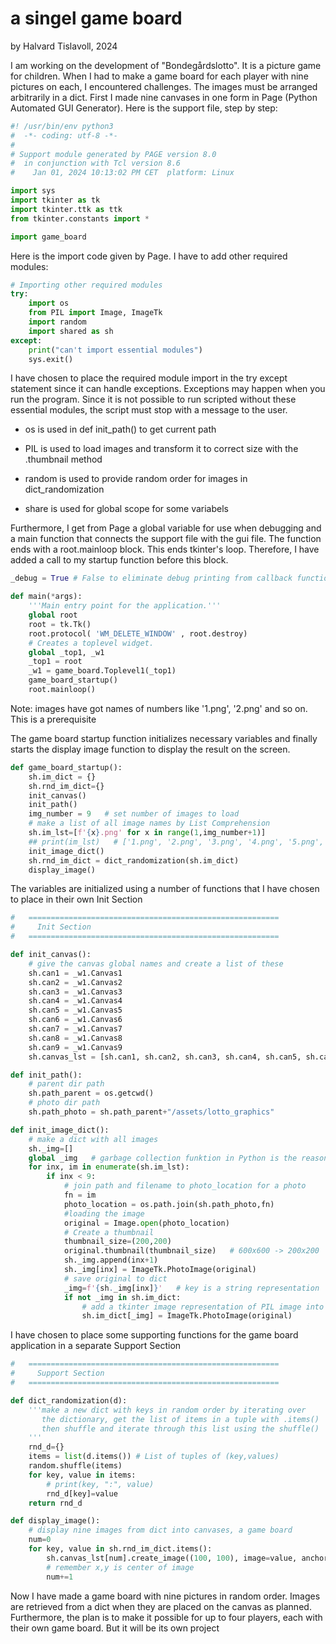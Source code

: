 # a singel game board

by Halvard Tislavoll, 2024

I am working on the development of "Bondegårdslotto". It is a picture game for children. When I had to make a game board for each player with nine pictures on each, I encountered challenges. The images must be arranged arbitrarily in a dict. First I made nine canvases in one form in Page (Python Automated GUI Generator). Here is the support file, step by step:

```python
#! /usr/bin/env python3
#  -*- coding: utf-8 -*-
#
# Support module generated by PAGE version 8.0
#  in conjunction with Tcl version 8.6
#    Jan 01, 2024 10:13:02 PM CET  platform: Linux

import sys
import tkinter as tk
import tkinter.ttk as ttk
from tkinter.constants import *

import game_board
```

Here is the import code given by Page. I have to add other required modules:

```python
# Importing other required modules
try:
    import os
    from PIL import Image, ImageTk
    import random
    import shared as sh
except:
    print("can't import essential modules")
    sys.exit()
```

I have chosen to place the required module import in the try except statement since it can handle exceptions. Exceptions may happen when you run the program. Since it is not possible to run scripted without these essential modules, the script must stop with a message to the user.

- os is used in def init_path() to get current path

- PIL is used to load images and transform it to correct size with the .thumbnail method

- random is used to provide random order for images in dict_randomization

- share is used for global scope for some variabels 

Furthermore, I get from Page a global variable for use when debugging and a main function that connects the support file with the gui file.
The function ends with a root.mainloop block. This ends tkinter's loop. Therefore, I have added a call to my startup function before this block.

```python
_debug = True # False to eliminate debug printing from callback functions.

def main(*args):
    '''Main entry point for the application.'''
    global root
    root = tk.Tk()
    root.protocol( 'WM_DELETE_WINDOW' , root.destroy)
    # Creates a toplevel widget.
    global _top1, _w1
    _top1 = root
    _w1 = game_board.Toplevel1(_top1)
    game_board_startup()
    root.mainloop()
```

Note: images have got names of numbers like '1.png', '2.png' and so on. This is a prerequisite

The game board startup function initializes necessary variables and finally starts the display image function to display the result on the screen.

```python
def game_board_startup():
    sh.im_dict = {}
    sh.rnd_im_dict={}
    init_canvas()
    init_path()
    img_number = 9   # set number of images to load
    # make a list of all image names by List Comprehension
    sh.im_lst=[f'{x}.png' for x in range(1,img_number+1)]
    ## print(im_lst)   # ['1.png', '2.png', '3.png', '4.png', '5.png', '6.png', ...]
    init_image_dict()
    sh.rnd_im_dict = dict_randomization(sh.im_dict)
    display_image()
```

The variables are initialized using a number of functions that I have chosen to place in their own Init Section

```python
#   ========================================================
#     Init Section
#   ========================================================

def init_canvas():
    # give the canvas global names and create a list of these
    sh.can1 = _w1.Canvas1
    sh.can2 = _w1.Canvas2
    sh.can3 = _w1.Canvas3
    sh.can4 = _w1.Canvas4
    sh.can5 = _w1.Canvas5
    sh.can6 = _w1.Canvas6
    sh.can7 = _w1.Canvas7
    sh.can8 = _w1.Canvas8
    sh.can9 = _w1.Canvas9
    sh.canvas_lst = [sh.can1, sh.can2, sh.can3, sh.can4, sh.can5, sh.can6, sh.can7, sh.can8, sh.can9]

def init_path():
    # parent dir path
    sh.path_parent = os.getcwd()
    # photo dir path
    sh.path_photo = sh.path_parent+"/assets/lotto_graphics"

def init_image_dict():
    # make a dict with all images
    sh._img=[]
    global _img   # garbage collection funktion in Python is the reason
    for inx, im in enumerate(sh.im_lst):
        if inx < 9:
            # join path and filename to photo_location for a photo
            fn = im
            photo_location = os.path.join(sh.path_photo,fn)
            #loading the image 
            original = Image.open(photo_location)
            # Create a thumbnail
            thumbnail_size=(200,200)
            original.thumbnail(thumbnail_size)   # 600x600 -> 200x200
            sh._img.append(inx+1)   
            sh._img[inx] = ImageTk.PhotoImage(original)
            # save original to dict
            _img=f'{sh._img[inx]}'   # key is a string representation
            if not _img in sh.im_dict:
                # add a tkinter image representation of PIL image into the dict
                sh.im_dict[_img] = ImageTk.PhotoImage(original)
```

I have chosen to place some supporting functions for the game board application in a separate Support Section

```python
#   ========================================================
#     Support Section
#   ========================================================

def dict_randomization(d):
    '''make a new dict with keys in random order by iterating over 
       the dictionary, get the list of items in a tuple with .items() 
       then shuffle and iterate through this list using the shuffle()
    '''
    rnd_d={}
    items = list(d.items()) # List of tuples of (key,values)
    random.shuffle(items)
    for key, value in items:
        # print(key, ":", value)
        rnd_d[key]=value
    return rnd_d

def display_image():
    # display nine images from dict into canvases, a game board
    num=0
    for key, value in sh.rnd_im_dict.items():
        sh.canvas_lst[num].create_image((100, 100), image=value, anchor='center')
        # remember x,y is center of image
        num+=1
```

Now I have made a game board with nine pictures in random order.
Images are retrieved from a dict when they are placed on the canvas as planned.
Furthermore, the plan is to make it possible for up to four players, each with their own game board. But it will be its own project
